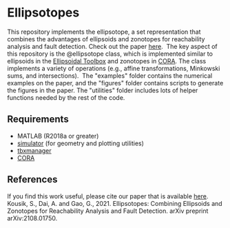 # Ellipsotopes
This repository implements the ellipsotope, a set representation that combines the advantages of ellipsoids and zonotopes for reachability analysis and fault detection. Check out the paper [here](https://arxiv.org/abs/2108.01750).
​
The key aspect of this repository is the @ellipsotope class, which is implemented similar to ellipsoids in the [Ellipsoidal Toolbox](https://www2.eecs.berkeley.edu/Pubs/TechRpts/2006/EECS-2006-46.html) and zonotopes in [CORA](https://github.com/TUMcps/CORA). The class implements a variety of operations (e.g., affine transformations, Minkowski sums, and intersections).
​
The "examples" folder contains the numerical examples on the paper, and the "figures" folder contains scripts to generate the figures in the paper. The "utilities" folder includes lots of helper functions needed by the rest of the code.
​
## Requirements
 - MATLAB (R2018a or greater)
 - [simulator](https://github.com/skousik/simulator) (for geometry and plotting utilities)
 - [tbxmanager](https://www.tbxmanager.com/) 
 - [CORA](https://github.com/TUMcps/CORA)
​
## References
If you find this work useful, please cite our paper that is available [here](https://arxiv.org/abs/2108.01750).
​
Kousik, S., Dai, A. and Gao, G., 2021. Ellipsotopes: Combining Ellipsoids and Zonotopes for Reachability Analysis and Fault Detection. arXiv preprint arXiv:2108.01750.
